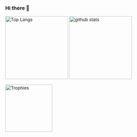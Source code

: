### Hi there 👋

<p align="left">
  <img alt="Top Langs" height="200px" src="https://github-readme-stats.vercel.app/api/top-langs/?username=atsuki-t" />
  <img alt="github stats" height="200px" src="https://github-readme-stats.vercel.app/api?username=atsuki-t&show_icons=true" />
</p>
<p align="left"> 
  <img alt="Trophies" height="150px" src="https://github-profile-trophy.vercel.app/?username=atsuki-t&rank=SSS,SS,S,AAA,AA,A&theme=juicyfresh" />
</p>

<!--
**atsuki-t/atsuki-t** is a ✨ _special_ ✨ repository because its `README.md` (this file) appears on your GitHub profile.

Here are some ideas to get you started:

- 🔭 I’m currently working on ...
- 🌱 I’m currently learning ...
- 👯 I’m looking to collaborate on ...
- 🤔 I’m looking for help with ...
- 💬 Ask me about ...
- 📫 How to reach me: ...
- 😄 Pronouns: ...
- ⚡ Fun fact: ...
-->
